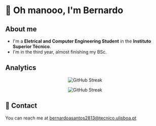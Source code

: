 # 🤔 Oh manooo, I'm Bernardo

## About me
-   I'm a **Eletrical and Computer Engineering Student** in the **Instituto Superior Técnico**. 
-   I'm in the third year, almost finishing my BSc.


## Analytics
<p align="center">
  <img src="https://streak-stats.demolab.com/?user=TRIPLE-BBB&theme=dark" alt="GitHub Streak">
</p>

<p align="center">
  <img src="https://github-readme-stats.vercel.app/api?username=TRIPLE-BBB&show_icons=true&theme=dark" alt="GitHub Streak">
</p>

## 💬 Contact 
You can reach me at [bernardoasantos2813@tecnico.ulisboa.pt](mailto:bernardoasantos2813@tecnico.ulisboa.pt)
